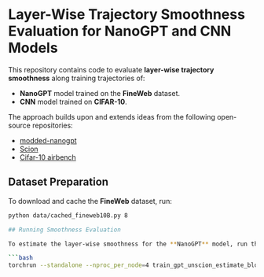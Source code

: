 # Layer-Wise Trajectory Smoothness Evaluation for NanoGPT and CNN Models

This repository contains code to evaluate **layer-wise trajectory smoothness** along training trajectories of:
- **NanoGPT** model trained on the **FineWeb** dataset.
- **CNN** model trained on **CIFAR-10**.

The approach builds upon and extends ideas from the following open-source repositories:
- [modded-nanogpt](https://github.com/KellerJordan/modded-nanogpt)
- [Scion](https://github.com/LIONS-EPFL/scion)
- [Cifar-10 airbench](https://github.com/KellerJordan/cifar10-airbench)

## Dataset Preparation

To download and cache the **FineWeb** dataset, run:

```bash
python data/cached_fineweb10B.py 8

## Running Smoothness Evaluation

To estimate the layer-wise smoothness for the **NanoGPT** model, run the following example command:

```bash
torchrun --standalone --nproc_per_node=4 train_gpt_unscion_estimate_blockwise_smoothness.py
